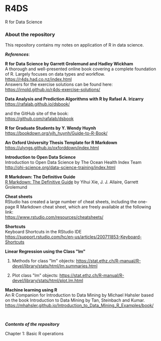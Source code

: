 # R4DS
R for Data Science

### About the repository

This repository contains my notes on application of R in data science.

_**References**_:

**R for Data Science by Garrett Grolemund and Hadley Wickham**  
A thorough and well-presented online book covering a complete foundation of R. Largely focuses on data types and workflow.
https://r4ds.had.co.nz/index.html  
Answers for the exercise solutions can be found here:  
https://jrnold.github.io/r4ds-exercise-solutions/  


**Data Analysis and Prediction Algorithms with R by Rafael A. Irizarry**  
https://rafalab.github.io/dsbook/

and the GitHub site of the book:  
https://github.com/rafalab/dsbook

**R for Graduate Students by Y. Wendy Huynh**\
https://bookdown.org/yih_huynh/Guide-to-R-Book/


**An Oxford University Thesis Template for R Markdown**\
https://ulyngs.github.io/oxforddown/index.html

**Introduction to Open Data Science**  
Introduction to Open Data Science by The Ocean Health Index Team  
http://ohi-science.org/data-science-training/index.html


**R Markdown: The Definitive Guide**\
[R Markdown: The Definitive Guide](https://bookdown.org/yihui/rmarkdown/) by Yihui Xie, J. J. Allaire, Garrett Grolemund



**Cheat sheets**  
RStudio has created a large number of cheat sheets, including the one-page R Markdown cheat sheet, which are freely available at the following link:  
https://www.rstudio.com/resources/cheatsheets/


**Shortcuts**  
Keyboard Shortcuts in the RStudio IDE  
https://support.rstudio.com/hc/en-us/articles/200711853-Keyboard-Shortcuts


**Linear Regression using the Class "lm"**  

1.  Methods for class "lm" objects: https://stat.ethz.ch/R-manual/R-devel/library/stats/html/lm.summaries.html   

2.  Plot class "lm" objects: https://stat.ethz.ch/R-manual/R-devel/library/stats/html/plot.lm.html  


**Machine learning using R**  
An R Companion for Introduction to Data Mining by Michael Hahsler based on the book Introduction to Data Mining by Tan, Steinbach and Kumar.  
https://mhahsler.github.io/Introduction_to_Data_Mining_R_Examples/book/


<br />

_**Contents of the repository**_

Chapter 1: Basic R operations

